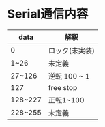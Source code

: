 # Serial通信内容
|data|解釈|
|----|----|
|0|ロック(未実装)|
|1~26|未定義|
|27~126|逆転 100 ~ 1|
|127|free stop|
|128~227|正転1~100|
|228~255|未定義|

